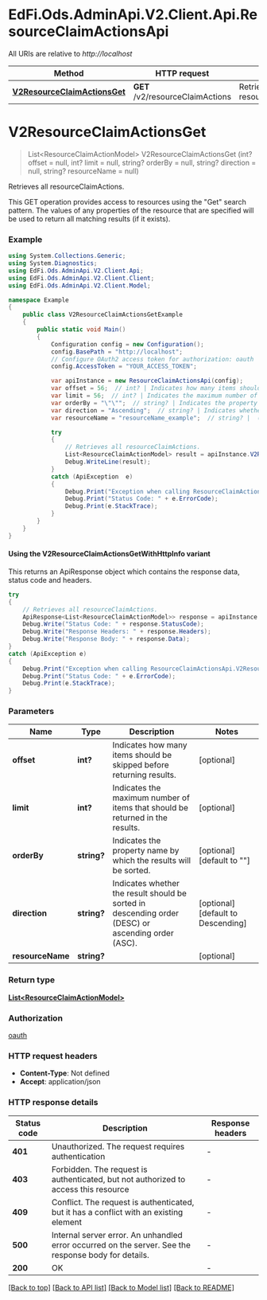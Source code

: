 # EdFi.Ods.AdminApi.V2.Client.Api.ResourceClaimActionsApi

All URIs are relative to *http://localhost*

| Method | HTTP request | Description |
|--------|--------------|-------------|
| [**V2ResourceClaimActionsGet**](ResourceClaimActionsApi.md#v2resourceclaimactionsget) | **GET** /v2/resourceClaimActions | Retrieves all resourceClaimActions. |

<a id="v2resourceclaimactionsget"></a>
# **V2ResourceClaimActionsGet**
> List&lt;ResourceClaimActionModel&gt; V2ResourceClaimActionsGet (int? offset = null, int? limit = null, string? orderBy = null, string? direction = null, string? resourceName = null)

Retrieves all resourceClaimActions.

This GET operation provides access to resources using the \"Get\" search pattern. The values of any properties of the resource that are specified will be used to return all matching results (if it exists).

### Example
```csharp
using System.Collections.Generic;
using System.Diagnostics;
using EdFi.Ods.AdminApi.V2.Client.Api;
using EdFi.Ods.AdminApi.V2.Client.Client;
using EdFi.Ods.AdminApi.V2.Client.Model;

namespace Example
{
    public class V2ResourceClaimActionsGetExample
    {
        public static void Main()
        {
            Configuration config = new Configuration();
            config.BasePath = "http://localhost";
            // Configure OAuth2 access token for authorization: oauth
            config.AccessToken = "YOUR_ACCESS_TOKEN";

            var apiInstance = new ResourceClaimActionsApi(config);
            var offset = 56;  // int? | Indicates how many items should be skipped before returning results. (optional) 
            var limit = 56;  // int? | Indicates the maximum number of items that should be returned in the results. (optional) 
            var orderBy = "\"\"";  // string? | Indicates the property name by which the results will be sorted. (optional)  (default to "")
            var direction = "Ascending";  // string? | Indicates whether the result should be sorted in descending order (DESC) or ascending order (ASC). (optional)  (default to Descending)
            var resourceName = "resourceName_example";  // string? |  (optional) 

            try
            {
                // Retrieves all resourceClaimActions.
                List<ResourceClaimActionModel> result = apiInstance.V2ResourceClaimActionsGet(offset, limit, orderBy, direction, resourceName);
                Debug.WriteLine(result);
            }
            catch (ApiException  e)
            {
                Debug.Print("Exception when calling ResourceClaimActionsApi.V2ResourceClaimActionsGet: " + e.Message);
                Debug.Print("Status Code: " + e.ErrorCode);
                Debug.Print(e.StackTrace);
            }
        }
    }
}
```

#### Using the V2ResourceClaimActionsGetWithHttpInfo variant
This returns an ApiResponse object which contains the response data, status code and headers.

```csharp
try
{
    // Retrieves all resourceClaimActions.
    ApiResponse<List<ResourceClaimActionModel>> response = apiInstance.V2ResourceClaimActionsGetWithHttpInfo(offset, limit, orderBy, direction, resourceName);
    Debug.Write("Status Code: " + response.StatusCode);
    Debug.Write("Response Headers: " + response.Headers);
    Debug.Write("Response Body: " + response.Data);
}
catch (ApiException e)
{
    Debug.Print("Exception when calling ResourceClaimActionsApi.V2ResourceClaimActionsGetWithHttpInfo: " + e.Message);
    Debug.Print("Status Code: " + e.ErrorCode);
    Debug.Print(e.StackTrace);
}
```

### Parameters

| Name | Type | Description | Notes |
|------|------|-------------|-------|
| **offset** | **int?** | Indicates how many items should be skipped before returning results. | [optional]  |
| **limit** | **int?** | Indicates the maximum number of items that should be returned in the results. | [optional]  |
| **orderBy** | **string?** | Indicates the property name by which the results will be sorted. | [optional] [default to &quot;&quot;] |
| **direction** | **string?** | Indicates whether the result should be sorted in descending order (DESC) or ascending order (ASC). | [optional] [default to Descending] |
| **resourceName** | **string?** |  | [optional]  |

### Return type

[**List&lt;ResourceClaimActionModel&gt;**](ResourceClaimActionModel.md)

### Authorization

[oauth](../README.md#oauth)

### HTTP request headers

 - **Content-Type**: Not defined
 - **Accept**: application/json


### HTTP response details
| Status code | Description | Response headers |
|-------------|-------------|------------------|
| **401** | Unauthorized. The request requires authentication |  -  |
| **403** | Forbidden. The request is authenticated, but not authorized to access this resource |  -  |
| **409** | Conflict. The request is authenticated, but it has a conflict with an existing element |  -  |
| **500** | Internal server error. An unhandled error occurred on the server. See the response body for details. |  -  |
| **200** | OK |  -  |

[[Back to top]](#) [[Back to API list]](../README.md#documentation-for-api-endpoints) [[Back to Model list]](../README.md#documentation-for-models) [[Back to README]](../README.md)


